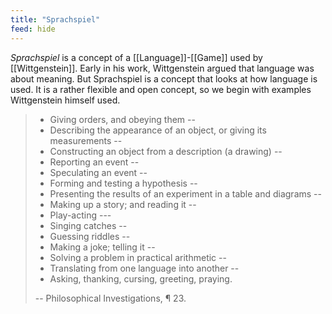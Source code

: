 ```yaml
---
title: "Sprachspiel"
feed: hide
---
```


_Sprachspiel_ is a concept of a [[Language]]-[[Game]] used by [[Wittgenstein]]. Early in his work, Wittgenstein argued that language was about meaning. But Sprachspiel is a concept that looks at how language is used. It is a rather flexible and open concept, so we begin with examples Wittgenstein himself used.

> * Giving orders, and obeying them --
> * Describing the appearance of an object, or giving its measurements --
> * Constructing an object from a description (a drawing) --
> * Reporting an event --
> * Speculating an event --
> * Forming and testing a hypothesis --
> * Presenting the results of an experiment in a table and diagrams --
> * Making up a story; and reading it --
> * Play-acting ---
> * Singing catches --
> * Guessing riddles --
> * Making a joke; telling it --
> * Solving a problem in practical arithmetic --
> * Translating from one language into another --
> * Asking, thanking, cursing, greeting, praying. 
> 
> -- Philosophical Investigations, ¶ 23.
